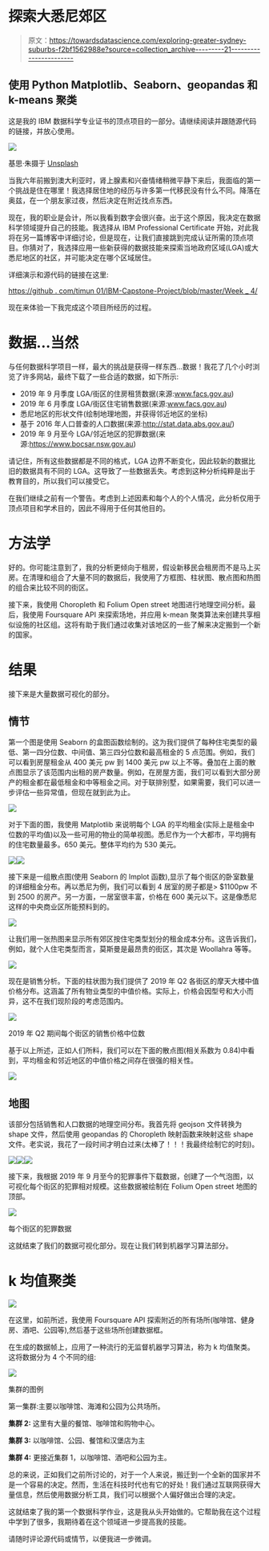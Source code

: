 # 探索大悉尼郊区

> 原文：<https://towardsdatascience.com/exploring-greater-sydney-suburbs-f2bf1562988e?source=collection_archive---------21----------------------->

## 使用 Python Matplotlib、Seaborn、geopandas 和 k-means 聚类

这是我的 IBM 数据科学专业证书的顶点项目的一部分。请继续阅读并跟随源代码的链接，并放心使用。

![](img/f5aaa3a4f01ec7ed65d61f70d7214f8c.png)

基思·朱摄于 [Unsplash](https://unsplash.com?utm_source=medium&utm_medium=referral)

当我六年前搬到澳大利亚时，肾上腺素和兴奋情绪稍微平静下来后，我面临的第一个挑战是住在哪里！我选择居住地的经历与许多第一代移民没有什么不同。降落在奥兹，在一个朋友家过夜，然后决定在附近找点东西。

现在，我的职业是会计，所以我看到数字会很兴奋。出于这个原因，我决定在数据科学领域提升自己的技能。我选择从 IBM Professional Certificate 开始，对此我将在另一篇博客中详细讨论，但是现在，让我们直接跳到完成认证所需的顶点项目。你猜对了，我选择应用一些新获得的数据技能来探索当地政府区域(LGA)或大悉尼地区的社区，并可能决定在哪个区域居住。

详细演示和源代码的链接在这里:

[https://github . com/timun 01/IBM-Capstone-Project/blob/master/Week _ 4/](https://github.com/Timun01/IBM-Capstone-Project/blob/master/Week_4/)

现在来体验一下我完成这个项目所经历的过程。

# 数据…当然

与任何数据科学项目一样，最大的挑战是获得一样东西…数据！我花了几个小时浏览了许多网站，最终下载了一些合适的数据，如下所示:

*   2019 年 9 月季度 LGA/街区的住房租赁数据(来源:www.facs.gov.au)
*   2019 年 6 月季度 LGA/街区住宅销售数据(来源:www.facs.gov.au)
*   悉尼地区的形状文件(绘制地理地图，并获得邻近地区的坐标)
*   基于 2016 年人口普查的人口数据(来源:http://stat.data.abs.gov.au/)
*   2019 年 9 月至今 LGA/邻近地区的犯罪数据(来源:https://www.bocsar.nsw.gov.au)

请记住，所有这些数据都是不同的格式，LGA 边界不断变化，因此较新的数据比旧的数据具有不同的 LGA。这导致了一些数据丢失。考虑到这种分析纯粹是出于教育目的，所以我们可以接受它。

在我们继续之前有一个警告。考虑到上述因素和每个人的个人情况，此分析仅用于顶点项目和学术目的，因此不得用于任何其他目的。

# 方法学

好的。你可能注意到了，我的分析更倾向于租房，假设新移民会租房而不是马上买房。在清理和组合了大量不同的数据后，我使用了方框图、柱状图、散点图和热图的组合来比较不同的街区。

接下来，我使用 Choropleth 和 Folium Open street 地图进行地理空间分析。最后，我使用 Foursquare API 来探索场地，并应用 k-mean 聚类算法来创建共享相似设施的社区组。这将有助于我们通过收集对该地区的一些了解来决定搬到一个新的国家。

# 结果

接下来是大量数据可视化的部分。

## 情节

第一个图是使用 Seaborn 的盒图函数绘制的。这为我们提供了每种住宅类型的最低、第一四分位数、中间值、第三四分位数和最高租金的 5 点范围。例如，我们可以看到房屋租金从 400 美元 pw 到 1400 美元 pw 以上不等。叠加在上面的散点图显示了该范围内出租的房产数量。例如，在房屋方面，我们可以看到大部分房产的租金都在最低租金和中等租金之间。对于联排别墅，如果需要，我们可以进一步评估一些异常值，但现在就到此为止。

![](img/4089aed8e1bf668bff63bac66728df68.png)

对于下面的图，我使用 Matplotlib 来说明每个 LGA 的平均租金(实际上是租金中位数的平均值)以及一些可用的物业的简单视图。悉尼作为一个大都市，平均拥有的住宅数量最多。650 美元。整体平均约为 530 美元。

![](img/83822ebf61127253803cabd56a10c383.png)![](img/74a57c4c719cbcd74c79fe0140b3aac2.png)

接下来是一组散点图(使用 Seaborn 的 lmplot 函数),显示了每个街区的卧室数量的详细租金分布。再以悉尼为例，我们可以看到 4 居室的房子都是> $1100pw 不到 2500 的房产。另一方面，一居室很丰富，价格在 600 美元以下。这是像悉尼这样的中央商业区所能预料到的。

![](img/9bc1f080fae7b6fcaa18ca04eea4b668.png)

让我们用一张热图来显示所有郊区按住宅类型划分的租金成本分布。这告诉我们，例如，就个人住宅类型而言，莫斯曼是最昂贵的街区，其次是 Woollahra 等等。

![](img/40e452ed8ce6a3ecf82fb2723ae32e9b.png)

现在是销售分析。下面的柱状图为我们提供了 2019 年 Q2 各街区的摩天大楼中值价格分布。这涵盖了所有物业类型的中值价格。实际上，价格会因型号和大小而异，这不在我们现阶段的考虑范围内。

![](img/e65d97fc654a955a5cad86cbb58ed30d.png)

2019 年 Q2 期间每个街区的销售价格中位数

基于以上所述，正如人们所料，我们可以在下面的散点图(相关系数为 0.84)中看到，平均租金和邻近地区的中值价格之间存在很强的相关性。

![](img/aa40609c25049580ddc1e70c33d109a7.png)

## 地图

该部分包括销售和人口数据的地理空间分布。我首先将 geojson 文件转换为 shape 文件，然后使用 geopandas 的 Choropleth 映射函数来映射这些 shape 文件。老实说，我花了一段时间才明白过来(太棒了！！！我最终绘制它的时刻)。

![](img/00df166f6dc1f365908572682001d25a.png)![](img/62a5f81f50a90f6fc473503bb0e5227f.png)![](img/78344ac7338780ef55d9020afe9624ed.png)

接下来，我根据 2019 年 9 月至今的犯罪事件下载数据，创建了一个气泡图，以可视化每个街区的犯罪相对规模。这些数据被绘制在 Folium Open street 地图的顶部。

![](img/67827244f19430cf4a324e485c591b17.png)

每个街区的犯罪数据

这就结束了我们的数据可视化部分。现在让我们转到机器学习算法部分。

# k 均值聚类

![](img/fa274158a7f913ce7f7b486c961b2115.png)

在这里，如前所述，我使用 Foursquare API 探索附近的所有场所(咖啡馆、健身房、酒吧、公园等),然后基于这些场所创建数据框。

在生成的数据帧上，应用了一种流行的无监督机器学习算法，称为 k 均值聚类。这将数据分为 4 个不同的组:

![](img/7da09ba5d23ba5ea9807bdbaad898b5f.png)

集群的图例

第一集群:主要以咖啡馆、海滩和公园为公共场所。

**集群 2:** 这里有大量的餐馆、咖啡馆和购物中心。

**集群 3:** 以咖啡馆、公园、餐馆和汉堡店为主

**集群 4:** 更接近集群 1，以咖啡馆、酒吧和公园为主。

总的来说，正如我们之前所讨论的，对于一个人来说，搬迁到一个全新的国家并不是一个容易的决定。然而，生活在科技时代也有它的好处！我们通过互联网获得大量信息，然后使用数据分析工具，我们可以根据个人偏好做出合理的决定。

这就结束了我的第一个数据科学作业，这是我从头开始做的。它帮助我在这个过程中学到了很多，我期待着在这个领域进一步提高我的技能。

请随时评论源代码或情节，以便我进一步微调。